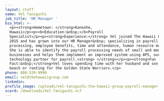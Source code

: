 ```yaml
---
layout: staff
name: Vel Taniguchi
job_title: 'HR Manager '
bio_html: >-
  <p><strong>Hometown: </strong>Kaneohe,
  Hawaii</p><p><b>Education:&nbsp;</b>Payroll
  Specialist</p><p><strong>Experience:</strong> Vel joined The Hawaii Group in
  2015 and has grown into our HR Manager&nbsp; specializing in payroll
  processing, employee benefits, time and attendance, human resource management.
  She is able to identify the payroll processing needs of small and medium sized
  businesses and helps them implement an improved system using APS, our
  technology partner for payroll.<strong> </strong></p><p><strong>Fun
  Fact:&nbsp;</strong>Vel loves spending time with her husband and son at the
  beach or rooting for the Golden State Warriors.</p>
phone: 808-529-9990
email: vel@thehawaiigroup.com
linkedin:
profile_image: /uploads/vel-taniguchi-the-hawaii-group-payroll-manager-2.jpg
vcard: /downloads/Vel-Taniguchi.vcf
---
```

